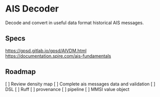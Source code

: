 # AIS Decoder

Decode and convert in useful data format historical AIS messages.


## Specs

https://gpsd.gitlab.io/gpsd/AIVDM.html
https://documentation.spire.com/ais-fundamentals


## Roadmap

[ ] Review density map
[ ] Complete ais messages data and validation
[ ] DSL
[ ] Ruff
[ ] provenance
[ ] pipeline
[ ] MMSI value object


